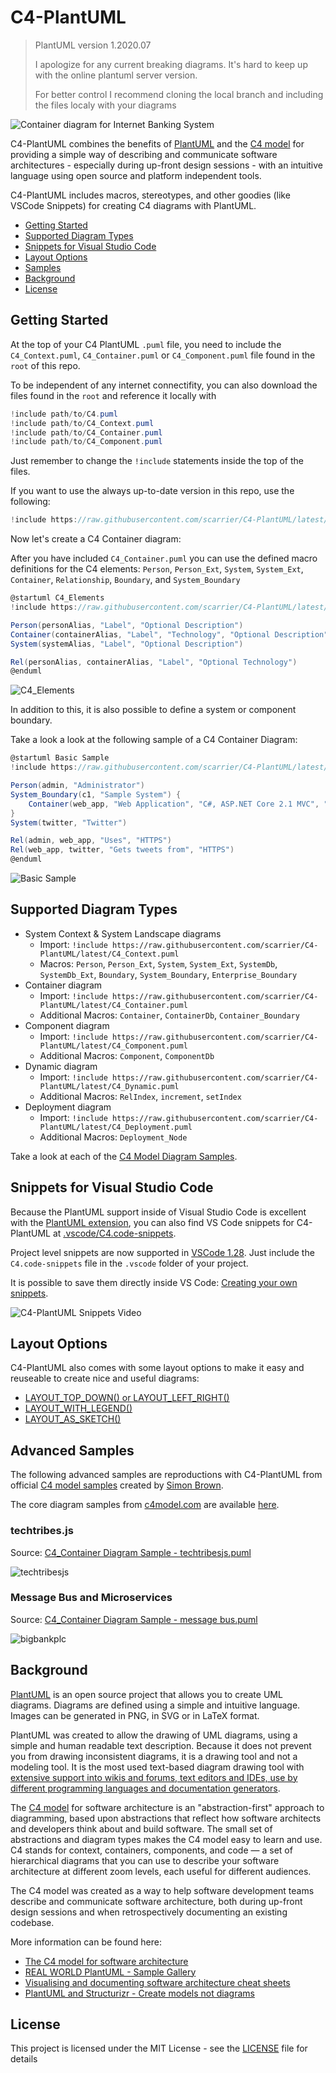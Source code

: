# C4-PlantUML

> PlantUML version 1.2020.07
>
> I apologize for any current breaking diagrams. It's hard to keep up with the online plantuml server version.
>
> For better control I recommend cloning the local branch and including the files localy  with your diagrams

![Container diagram for Internet Banking System](https://www.plantuml.com/plantuml/png/0/tLh_Szew4l-TcVmFUhGpQLDIahQlxULIvX5mcho3X0DoRQzzmmXRWAP6zaboqjnx_Tzlrz-mZVbYe9btZyuqjhpQtS_kIbgjz8lIL6flQfVsIUFLOSUcGj-qMtlmEj7QLIVLwfZhYJTyRZhJAhKaf-BMzbolcg96-ePZErBXqwELF-pnqzXsXjGcZusMqJQk-eFpQ_YlSTswxf9tfFpetF-L4uGjuxrnrLoRhd_PRna9mYF_LmwqxUbxculn1khsZSR5LQ14x_BV1h0-Ve44wYiNBfLqIYmsefwj--oRhjjyBAPCQ6B2Vqoc2UyaTJzmIq_8YwEZv8Sf_TPcIj4nw_7_CdByyr6wOukDcR3E76anwTkTQ4c5WeyW9OUGcb_7ql64jGRnkIDqG3PlyBGMafcQYh7DoEzx9GA_7Y1aZhvt6J89L7yHV58JQZbtO74oehPYUwNl6PjHJOTKxO9LNKhdBk8J87dqsly5JJE0SysndEyBa9wU3j6CLDxNQh6gMNqMw7yq9_wL_mkQayxC-O3noi1AQiAiKBrzqgBtZgSBnB0h7PDPdcJauh9f37fzesjSzpzrZ2TFzqeJRZ6YOhs17A8Xxf7ftwf_khxf3-gzGUyVHhznWGnczXfc0kwHOHXdpKQIP4A5TIUvran0F7eiPm2XfQxeb95omvboa_GWQacx1oCu64nav3ZuvtJau013IUyaiseVg1JWZfFJAdweaOPaL3CBo2Mnk38zfRWZAaGmPYcY7J9av9RQt4AgjM3thpk3vlM7AqIj7TVduMZjWEeSOmNOhyMdPPpt1ztBznVz9q_9Nibc8usy91zFz59M-n0MVXnoLcJAzSH_FCStXITyrX6R-oUFmG1KLSXZcmwP3RX-aanxKf3zsJ0lltkt_omWUBPV9gd1G1M1RpwJGDz8H16ny1T3RmtfNyIfWa5r0YsP2VdPVkqpj2AVP_k_dLQHhBQ-icZDBhCflga9TpUnxipFm6aGOZm6SFx3YmJQsCVlocL07L8csgC-v8GS70JT3Wxc0c8JqPgP4x6n2bz4jHfu86l_skU0TMJwQZLlAEGh_EJnI3fJLCv9H6A0PEvBXPGF3sirL7ezS-Jo29HT9YMor29fYysFwsvHIAUdXuVhGreaeX2k1I8N2xrYC44D7LdONKMyjKnACRTjuBMD8O8j2tflPpZpHIyMtYpiFbpoYlcmkRNpDf3ft8c7W9OlPbVe5Wk-AGpkfbCCsitMk0fBT7yyAFU7eLeij5KO5gQ4nO2rjiQrWKp8L1y2MhwONQ5RBBXR69oVnHT3rzqQsYP2SM_n8EWM2DePmjaEc5mmssLIRPUh0w_KUeN9CBwGmy-mDRQO-ArvYErhMG2PtInbTbECMNSfisunPgsbp5fvpB1cPZekEo5rehY_8LFEIDzHOAdkbMRJvsZ-ZkHJs6CHPZCiUwaJqf_CKH8kY49cVfUUvxgEr5X0cVNgCCS54LHOsSugt1ZRzx3b5mAU01viclKgEPT20o0Wffx5cJ01Yd7BvFtGiUuhk7-V43_ik4bjNx1mnE6inVKrgW1FXOKI983Gyv-TKLgwnMwPxRX-tKypYfRPgaBQCRgzwwl1sVjaDVFjgnTlpf9bJ-DZt-XUrLk3FFBNR_5VahptgTStsccgu-FNRy-QkKppoF_c_pQjgEQMrt0OEo8ehgLhQ65DShvQl5TQyJbR_ipQ4oYInRUZDo_FNfylgm6oRw2PeFRWGRHTvDUCsc_h-6-Psi6W-C7QPk8ae-JBnflpnj5QjdqGRHU5ztgsZOhMVsRJpdJyyrjsgufsM5BzSDc_60G75xb5RTi_v0XAh7kbFqxzil59pfbHxU0WE10vE3Yj-bGryWVso4uVDH9C0-7N3DvQk1O57nUDvHg9l9DcjiYA2VfmgGDwq3L0bvig6U7QkbsIrF6rcwyMfygqGIlMNEC9aYgIhBUko55ofM2jaYbJvalx8hw8a61DmSj43unlUcsGyyl19cXpH1P2N4IBV3rwVYIj3JkUHegXpPLI2EaQWfU9tiotMw7TcM-tXDuSpWEFJrvtvzmvCGcmy-9swztcCD-_-J1turwGoPOvU2NcOlxTsU6VWQUehkIA3LQV0ouyiYlFs4IxzALdV-6Gs4PYm69UsiQRr0PaDvGBc3d97TSJs3Vg1zosch7qHHlLVcORkiakzE_GoRI19MWS4r5fJZXiSZMOD-o0Hl3vmbDm35fL0LP8fEXejErkjW5fO_tookYcDvElNhvjDd_UwMOojclYiiQw-MxwgiP2ahcyTnvTplsEbRdw_uVcV-LyFVmwRvJQRBYIlqXI7yz-ETSnmb9jRewo_XK0NEIICLribLsbtwfSQdqzC-loUYglK3el6uhCcfSPFBXL5ogu8eNvuMRTMQ8JGzqgwuYvv2GUE1TcxuRDsXBNv4fvyrwffBcs4ow1P86ESKd0EskO3qZ1D4pPuYkkta7wKog5ssJJKzgPCbaXZVYfN2THSvGO3A5tnKzlmka8vXbi8zGq0RDMPT0ZcvoPny0hgq3vAVazl5qP3SmxDXnGrmNY3sn8wgvhGxQ2jYb3qw_qbbP83r94KBxzhmQsDPdDRp7Ly7CM3RIcFx5YjeBP1pR7SeSHy4uTb4nBLYx5ZD3FzWuxTCnGUYIrPqhkwWgfYx5dKudD7UdSmY83EOvjvqk9t0h-r_UOevcURqX5RZd5BbmIm4k6qhbJ60qPZQREaDiiD4VRVubqQZoga8yKaaykqheGcqyvngpoXWfq2NssZcvgJhb00SpdkCcowi5eZmOpkY5yH6rw_soHrBjs9EZc0KR8giPSQKbnD741KJdrlLiX4o36J1MYofJC0lTnQiEeWQ1YIX7R6SCBq-RpEJFX9L4OH60dZl7QkSmFcwO3P7BMBsMt5VP1am1Z4Fqz3ctS7R8fvT5c2pSmXsru3uSLyiSpAox2jRZDJUbWmaoCR-O45fSefGUs2PwX1ZEkm5EC9DvVJO_RX6an14DFcz0GeqXOcD0Xdd36Rgx4mxKItEEcFjwPaV5KDJ4bp0RcZM8APL_q-vqU4ARfWc6qd2OLs3vf86vsXIcM5h2B1dd8oMzCkpqIIDMzC2laLyYVgadXIP65UcRkLir2FisbowYbY7_-YRCEtaXcU2SOEOUCcsUD2AT_ssvcZqmOzO2j8kmGMtqUCqKo4PVM8TtFmuthJ7oltU-4Z68mgUvpSHSP1ljNG-jyRBTYu_m2NRsf_Jy0 "Container diagram for Internet Banking System")

C4-PlantUML combines the benefits of [PlantUML](http://en.plantuml.com/) and the [C4 model](https://c4model.com/) for providing a simple way of describing and communicate software architectures - especially during up-front design sessions - with an intuitive language using open source and platform independent tools.

C4-PlantUML includes macros, stereotypes, and other goodies (like VSCode Snippets) for creating C4 diagrams with PlantUML.

* [Getting Started](#getting-started)
* [Supported Diagram Types](#supported-diagram-types)
* [Snippets for Visual Studio Code](#snippets-for-visual-studio-code)
* [Layout Options](#layout-options)
* [Samples](#advanced-samples)
* [Background](#background)
* [License](#license)

## Getting Started

At the top of your C4 PlantUML `.puml` file, you need to include the `C4_Context.puml`, `C4_Container.puml` or `C4_Component.puml` file found in the `root` of this repo.

To be independent of any internet connectifity, you can also download the files found in the `root` and reference it locally with

```c#
!include path/to/C4.puml
!include path/to/C4_Context.puml
!include path/to/C4_Container.puml
!include path/to/C4_Component.puml
```

Just remember to change the `!include` statements inside the top of the files.

If you want to use the always up-to-date version in this repo, use the following:

```c#
!include https://raw.githubusercontent.com/scarrier/C4-PlantUML/latest/C4_Container.puml
```

Now let's create a C4 Container diagram:

After you have included `C4_Container.puml` you can use the defined macro definitions for the C4 elements: `Person`, `Person_Ext`, `System`, `System_Ext`, `Container`, `Relationship`, `Boundary`, and `System_Boundary`

```csharp
@startuml C4_Elements
!include https://raw.githubusercontent.com/scarrier/C4-PlantUML/latest/C4_Container.puml

Person(personAlias, "Label", "Optional Description")
Container(containerAlias, "Label", "Technology", "Optional Description")
System(systemAlias, "Label", "Optional Description")

Rel(personAlias, containerAlias, "Label", "Optional Technology")
@enduml
```

![C4_Elements](http://www.plantuml.com/plantuml/png/xLXhKziu5FtkNw663oqpOGcq1PODcUPX2hCXOV8Ojaix6H4hYQUEv96KGdQx_tqbsH5EX5Phf_2fOWQCTU-vvrx9HuyFZ4FA5_F8UmsQ92AKYOSTP_EyLm6QX1W1l-rV-Pt1wBmhVZMxxMuFx9ohvWcaFbz68Pxcn1pupOjEWjY__DC71uUUnxw6E8OKpe4mWek83z03hqVX5CyHvc0iVY6QDRkdCBu90pu3XvLAvlqSFbmXnk0KzSE_43XuNybwKJJc44yZ1FxsW6XzWOe8NyRed62UU1og7ZQ30RaNoO49Z1Zo_id2r2abzoc4AYlOEL9DlP5Gvjji00bcSgfMxyW21v0kQxKLlmqM5iuL8y86ZtUggRSDGWD4RU_bY28GG3P3WQJv6hJXaYnulY6EY63Shd_g3WUZUd_K_zqVD2yoAT_1yTSfbSccF7pVRxIQ6OiPnC4z3Jb7672wGEO4aTbru1o1KfFCmp7eGyp0LR_a9NC5J0YHVweJ8kUF37D6KL2xWHIBUfvMzsL73JGfWXm5mfo286JZ1MCXmMM04GeOu0JS8V0DHc4WhRnN20UFAUfyLxaEkjUZLlUc8_nYvKiu9u9nACTOm6xQj_tpmQXt-V5Y028quTA5XjCPptY8mZUIMH6Yl1zlwhXyWqOY0yZA08qYU8UYtSo7K3exIz-MmDeCX0oaVcv0-I1dvDF0u3Rf_MAF83BheGZAbDaiZ7CcAbn7Aqu7vHNeuHezNTApKcaNh8op7TeFd4hokYovmd0qdk6judt6-_jL9hxZqmsXhDscy5-g-xA_jhzVMgk1u3QXP5uMPYGprYbjiwiCIdjxjTAk4qCdPeAPDXfrhMuDySc_IHsKjqdGx9CCgtjxag4RokJfCDBWQ-WT9Bx0EqAB55DaxSOgMjIdQwfZ52okm7H3RblaJUAj8iMLmcfKkBLzQUtOv1xRYLf2Eo5CXkuqDietB5A-uRMHu73xujcGOnj5EtqdWCbjcAjixI9baqkqaLvx-yBPiT64subQGbiW70pRkShNAr8-kRanS-pzWFhPmOLuMIjepyEDOP9qP_AuWmONA8fHxWEOSDRge639RggrOEzs5WO1mbzQUwfZpMVey1a-uTDp-FIUy6axVDgfZpekZacCJa4Ti53j41cPy7j8nSEISJJ_HPXSqt0EwHAW2Cc37pi5WvbX248CcCII7lr571FA1MB6wHgHM0I0EDZqPUdUEbg2CS5OFA40S0Au8ymbvWW7mXOkWX3XiSZ3_uReyeu4oxBSwC-06l5m32CL5nEyz_WcLeJA0fA5GK9Cp0drJ2RhmGFq3KKabfa8I2ZAKlJmVktt-jtEgF5nTNAldBmxF6xeVl-FWT_hrDiZm_3eHFvem_wd_i2_olGV71oTD5eca67ugsfvxmeinsFv-H1Sgvc7TttIDUyhbAdJeB5n8jseY7bohXo_RHoTMq_ow46Gmp0QlI1dFGfEyYTr-MCbdqp_b-2iPvQLwjlcyNcpugxp2t8sPxkxpjlVeznS3Yv6RV-ZtsbvCwaRJAVeHMYAS93S7NZVpy1Q4_yFX17uxdslRioCMce1abcgJ7HsDjjLoRDE6vMeISDKHTT1jQ4DL3k9X5HQvgNBQ-2dGfzN3nNX7BSXIORhDnKECFaG83QcJwD-nf_noi8IOPFlo7_WEJWRocEGDv2B9k0Cf-FrrQZco88f1vEy2LQKk1d1u5kqycxosrRU6QxujQ6ccFFs4DmcVlPBlk9xm2R170fgb87xaCz23FZBxGh7EhXb7pZOsEKLsUJz9fp6aO0KXBKHfEDPo0KPLbuv21OALpubjwNxB4aLC0uda-ARnQPOzEgN7R-NsRszUtlIQht_GRitNSSNMQHrEkwzHVxb-UVoB9oC2gUuUfoVPn7NMc3gfpvrcmALzruTPEThLiJoy305lJ2X3V4to1MNVJEX_CglNNEAlyx29llpc63vd9LzxUGM_CowySQzSA1T44SB1k9YouGcQrac-gQionWPPTz6lA-kknqXYndnFddVQ9nNVf1uw-os4--TYceMnTOvM1NxM9odMYVFfjW_5LjO6UEWhT8fy5owdi8_jwxhF0nTDtYyiAxRoScM7ZYJIL9Fc9NQwl0X7hen3uaSxvQ42jL_ucBySPNIWsouglqhYSXq-Hz0wQ4hcKt_DxhNGz4wOOE52V58Ho1yG3XOpAD_0G00 "C4_Elements")

In addition to this, it is also possible to define a system or component boundary.

Take a look a look at the following sample of a C4 Container Diagram:

```csharp
@startuml Basic Sample
!include https://raw.githubusercontent.com/scarrier/C4-PlantUML/latest/C4_Container.puml

Person(admin, "Administrator")
System_Boundary(c1, "Sample System") {
    Container(web_app, "Web Application", "C#, ASP.NET Core 2.1 MVC", "Allows users to compare multiple Twitter timelines")
}
System(twitter, "Twitter")

Rel(admin, web_app, "Uses", "HTTPS")
Rel(web_app, twitter, "Gets tweets from", "HTTPS")
@enduml
```

![Basic Sample](http://www.plantuml.com/plantuml/png/xLXhRziw4ltkNy7hV6W3E8sJFfhDEaRzK1vOnmaiPRDtsy9Wf74iN9aKIBgkTzl_laD9PcGpMa7sRJvT1aWKSURCcI5r-FWa5HLgFejghqYFHrn8VDWhRRNQRm5CGWR46JZNpj0Rdz_WhzxDu6P4ziwJLaCaLosZa3rMnFIStkKmHNIl_ksGe-DQJVuHifWAEYDeHEUHyk2xwaJX8vi1KyJ7No3oPWj1u_imK5Dot6pcti_ezskGaZw26_u7oD7xPjvBWAyeUuo0_BT6iBc82bmjOpZdJAKUnqcFdDA0Bp0vCg6HXDhFF4n72Bx889AoahqFIKlUQ2ZxRJx0psSvjLeFVCu2AfRjzehV1ei2paqhmWQFTqbBtdQv240KlTSZ2YIWSWg1flcA3EYIprMr8OuuCXvqVh-vyyOTT-p-m_5wbxcK7wZ_nwFGoMOy7CVfzdivYobbmKA4IW4ZIip1dY0wko6T0Qdt-2pqYKkP9DTklPRE5JBXNFzfJT2E-3hCcO2WVKy5mtgUjWvrHvlq15050PeB4eJIdqiPSjOW322GH77o0EGRZS90MzL-0nOyfMZoNUNgtToE-pVtG_IB4r-k59yXhXvZXDsq7pZdtdXqTN7faGWcIhk8y76gSXvO-6uwAqAe-l5cZilNCCOCg6mG64Vq0QBzt8TGFplBtjR9sWoaacH-vO3wGS_8vu79vxJtQt44p6m44TKfosaOLqmKNSShJaUD5UZn6ZrJqhDwVP-iZFCTne-SQlAcB9N2AF2dRATuNzZXOKlYTtow8PJjpndyrzQXxcyV7jRNQe3S9eBF6cZ6SsETqRQx6gH-SD2kxvTYcCHiCDl6eAxLhOkV_EkLW_Qs2Tfzcc7hu40pB8UoUPOO6V0rz27W5_Z0nJR5nAoBi7OlwlCrDJ6sB2vYba7kNkHDulrjYgk5rQfmV_VI5cFp1IiWMXow7C9cM9h6HldkjYdVtQsLuDtknIj2Zeie5jCl1R2vtLKgss2Rikabsafli7lXYh5XeWg85eSkW2XXEAXKlj4svTER6pl7qUxr-p_WA5w55IpEenp39bcUoTCEcbn254Fb0nWw6tL8OFb-fhNauFCq309WN_i7ISUQprs9pzqpFgCIdz4pFeCIdq7canmNVHx3AUaG6IOxHCadQa45FYobWjaRDBaLuOoA9O48zC5FdX9lQXcIa16fiRI7EuzZBXGYvfnkWSSOWB9WqrTcU-jeINpE63v1G1GdgYJC5LF00hIbyo04vcCUpZSGomSUB1jwepyboOY7FesIk8opWwStSKAeWP0o359YVAwIPpvP3nx0DuXuh3D1I8fbsVRmVkkCt9lXk7knEhatJzuTV-oQVkTVdZCQTWPZo_33YVunXkxlhkTSv_gFZZwSTFisa6NujwHLlIieE1xhpuUpTji-l9kJhdrVaPYM6dGtJgGR5R5FpisFRxiVpWjFyl0ToJ4QZL-Ginc5Kl8d7VrJI3wT_Y_2sKoO8gflUn_FUytoEhyWPtksbzTvztkK-ollSZnmBfnXlpRLkY5DYhK87e45wTr1xSSPMMluluT6v4VjHsjZPhGp2vBEqiJ4P5TakofvtccZ4crjcAdeEgWnB08rJfXGafPzwVAAE9dGLzN3X725sv0qmxMRYZ8m_H20zCNpg5_O5xQoA8YmoNViV5SLEEUKnuQsaNTBe2ISYUScereX2_Cvs-GDs6x4hGWstsqhNqv-vygNXDlXsj1Gh7XxI3wdViMNVDll0NkSAOhKX2IBK4r3HjJBxGfz4xnW7-XjxFAssUJz7Pty226Hi36Ymf-62id8nie1MQIu-9JUbXxAD5KY5PrCjjyizd3HwrmDdL5kz_RkxKc___vFshsPEhx88ctIATzR_BKyLr-UqScgS8PhnldNBE962spzDATkMw2gtgkJ_7pDYrWL7aRGToUq8VuskTrbtoHKNVcDQqNnDraKoVuivam_vsNVE9KBVcxTU5s-SC0-YQEv9F5souGXMx1CkBQiwnWvPTz5lAzlRuOeYpdnFddVxPut_oJnDjdj9jvxpQGLABR9eL2nF-9vgd_oonJxByL6ApCEbbKs1NwLhcVmlrhNJHv5kfvrlxok5vF3bfqtQJ0BaK2ze_-6KWcgkC0RyCrDkt-4HYwTQILB--hxwPURMxaMy32cSOoMz_10Ed4SXNwogwpZgzvUWtJSspT3nqCN0UJupH6v_cTFztMYY2yacKiafGLGqwPeCfj7AjGXFPHR1OAeS0OHnf98yMT6yhLAEn4dCyFEsWYYLN9FjEuaI1tlqlDkNRJIHgRt2UO2bCH_GV_Hryzvbq_0Wlai-Xy0 "Basic Sample")

## Supported Diagram Types

* System Context & System Landscape diagrams
  * Import: `!include https://raw.githubusercontent.com/scarrier/C4-PlantUML/latest/C4_Context.puml`
  * Macros: `Person`, `Person_Ext`, `System`, `System_Ext`, `SystemDb`, `SystemDb_Ext`, `Boundary`, `System_Boundary`, `Enterprise_Boundary`
* Container diagram
  * Import: `!include https://raw.githubusercontent.com/scarrier/C4-PlantUML/latest/C4_Container.puml`
  * Additional Macros: `Container`, `ContainerDb`, `Container_Boundary`
* Component diagram
  * Import: `!include https://raw.githubusercontent.com/scarrier/C4-PlantUML/latest/C4_Component.puml`
  * Additional Macros: `Component`, `ComponentDb`
* Dynamic diagram
  * Import: `!include https://raw.githubusercontent.com/scarrier/C4-PlantUML/latest/C4_Dynamic.puml`
  * Additional Macros: `RelIndex`, `increment`, `setIndex`
* Deployment diagram
  * Import: `!include https://raw.githubusercontent.com/scarrier/C4-PlantUML/latest/C4_Deployment.puml`
  * Additional Macros: `Deployment_Node`

Take a look at each of the [C4 Model Diagram Samples](samples/C4CoreDiagrams.md).

## Snippets for Visual Studio Code

Because the PlantUML support inside of Visual Studio Code is excellent with the [PlantUML extension](https://marketplace.visualstudio.com/items?itemName=jebbs.plantuml), you can also find VS Code snippets for C4-PlantUML at [.vscode/C4.code-snippets](.vscode/C4.code-snippets).

Project level snippets are now supported in [VSCode 1.28](https://code.visualstudio.com/updates/v1_28#_project-level-snippets).
Just include the `C4.code-snippets` file in the `.vscode` folder of your project.

It is possible to save them directly inside VS Code: [Creating your own snippets](https://code.visualstudio.com/docs/editor/userdefinedsnippets#_creating-your-own-snippets).

![C4-PlantUML Snippets Video](images/vscode_c4plantuml_snippets.gif)

## Layout Options

C4-PlantUML also comes with some layout options to make it easy and reuseable to create nice and useful diagrams:

* [LAYOUT_TOP_DOWN() or LAYOUT_LEFT_RIGHT()](LayoutOptions.md#layout_top_down-or-layout_left_right)
* [LAYOUT_WITH_LEGEND()](LayoutOptions.md#layout_with_legend)
* [LAYOUT_AS_SKETCH()](LayoutOptions.md#layout_as_sketch)

## Advanced Samples

The following advanced samples are reproductions with C4-PlantUML from official [C4 model samples](https://c4model.com/#examples) created by [Simon Brown](http://simonbrown.je/).

The core diagram samples from [c4model.com](https://c4model.com/#coreDiagrams) are available [here](samples/C4CoreDiagrams.md).

### techtribes.js

Source: [C4_Container Diagram Sample - techtribesjs.puml](samples/C4_Container%20Diagram%20Sample%20-%20techtribesjs.puml)

![techtribesjs](https://www.plantuml.com/plantuml/png/0/tLh_Szgu4l-TcVmFEjgPf2a9-T8sVNafSmIS9dVaou7pylgkDuoC1RWrbi-IGtXt_T_VhcoCmJPWe9bxvym4i5Qx-rdjIgkLVXIIUj8VsAGeMQSlFSjWueie5hP9xStUdKqTUN_Ts8AVVIbTSLekzopPzutz3X-KgUbPr7cqVTSlJr4ZVOtRt1FuxSN21tlyqBEvGMtoKcjerzgDthwuXN-rsyPjatmWnHSNwYd621lQH-sclZITVgKtj1ZXWNgAWROjER8jfxU2khfMkxm9b6XT_KS3reT7I22-MevBFJeW9kjItvOwUv9Ls-ev0-P8qe5_p9ic77hKVR1CsIT71mVnXW5zkcP2q1vhMVzbvF3jmNJ71kinnppddiayPNSYFUe8Q0GfAOIqyxNdSTynbo2-u8uCo986dzR2Onr9dPxDo1zR1G9F2n0oBaSkGoQ1waT1a-XJam_1ugHBRS6s2jzcR4ObDQZO1Akgv_7Xc4-0vCKxzGIl9W0JhoCvtpAGdfqPQ4RgZIgLIDLPVJBqFqY8VwEUu7LyC5CQq5yPM4dqcHcgjqqQTCHzcSE7NOztcEbxZ5nUrRLsIzUQsgt-wKxRURLLw5ic8oBI6yZ16w8UC_qRrK-tztgxscgtVjRqsYKocDZBc76u5vgcdTThSP8-TSoXPqd97F17dwK445hgXWuOATRumEgG5dWjkMv110V1HBgSuyTPbsE0eQGF7ZCh3zHpO3XEpyhOK24rZr79J23tY6c9ZY-4nPqISHWp1P6S68myKjioaMefsFhjNRj--t23g2Lt5Gyk9GVLBVGLOByKduPseRURLnylzPrNPAjWiwv4NfxLwykvhBR1BPGVMYpFbEixl_jScS9t5Eincz7EIp005INoqgO6im7N3nwJlkUGxKcO5pzys7uT4BpUBfAfOA22G9jY4kWx5f57B7oYwoqX_RDp9Y2eJk7Dp8JyUhloAxn5Fg-tVpih8rbbUMNHcarcK_mb-fQxYdKdumoSsY76Gm2dlXp5q4PZ_A5O1DGXPUpzk0yv9RkxGRVTtOH3h28QbtzdPHK-E-LoC0Apzg_y6h0UcxvSJWk5T8LtNdOzFa3bUCmJ0oI9bX8fxkrLAgZqSkP8vH4eEq_As59PqhBDZ-jkNaXdPtjxoqFA4f4BLuR8RA4t32OeWtkvXolFQCsJac_OLXYrbI62BNEEtiPmfelE5bxFFNouvEKRm_hQWxU2J3vqdWDQkfXDeSiMV9yRtFrTFcZtQ-FABT7z_g3SxuOgMsWZDonC2VC1QwoDQmMPaAa-1xHqCPj2bosucHkSokBpeMkk3MqLeRYtU1Pq6O8sXd2o0oQNp7QP9zRBrO7Nr7g5oJ3-87k_mjROPCvlzJrylvG5aDdzN6Rt-PWrvp9hvcFMcCkiaSOCQsOTxh9JKYN2KXiomRjoI86b60d91lje_ZlF6i0UYp2ROTbBd1Azdw0abaC4CbDTMhxhSazY0MNIwuvn5qHGnvpjBCADiJs2BR_Zm3U01vjckKZEbIC1411JtxIOqm4esYFpHWOtHoNSl_U9SZkhGsqbsE7EtkIDgpGg0K-1XH8a0DTJttbtMhh97fdDNLNtauoYPTQgaDvfpTRjJVlyOxoQ-VxDqSbvlEof_LlNcZVLHZkD_Drx_8kJjpwrTErwckhmyDtxytegqpJoVwXdrOfgQdaDmvWxGN5jkeOMrYIJrUAjmeBcsVBdh3s18bvyEpWvFdztCQy6o9v0CuVQxMVHDcjSPzH-NyM_UMe7GV6TjPtnanabZsid5xM3fMpxBDfckVTojXqNhV_Affte-DUtx5eLxR2a-d2bNxQ3WulKehQj3Zc24kjMuSypLJO-JJapgkpk1WSYkxjdPKLL8NzYZzdfeqA2QI1idS5R2TUYe34hbYjaF3hJpBAi6ACFbpgW1rq3TAcfaXQkhUibINTAksIrUAfC6xp5cciqGL91ulNM1JbAgXIiLJBHyTAbVNO-Eo71aeBdYMvhJt9faCdbO1MqAI9p8SwZHReUBUL9IyEEff5yQ5Ebv4AwXE1vebSRsxNGRcniruHUDvB0evFNpGrkGamCR5BSPaUtRgIFRphCpGmlo6Jp1dWXvdpZkx73FmrFKLtF4goz-1mmyyYkE64ptgNFFViBGs8TYG6BfBILDwaro6wevS3CIOQMxCE-KJxZjhKJIS_QgEepsz1LTg7_X4uT6rY2nX4HzJfz2pQv4imRTa0ZABxmBJW6BOi0AoHIjDjTTpTRWxInUdMZDQStas-EtzVhRpUwcOpi6hkiiMo-EtrL8vCaaVScqQNSxrYOg_z_QFvtpjV3rgHHAfDm9N-Jf3wQ_LAkOuIbsjGSPVah0BZ8nNqwtogxIBz5kTJoUiwioykfl43fj6neRDQqpE3PhPgfu88KvhkRTME9JWHrhQmZufAIU1GIDyCAsyaxSeMqIGywntQ0rE7EQC1zqVO5yq1gTVo2t0iK7HBlq5xFOpsyiXPHHczcISs1vLX21ijvH3xrTjobC9kUTGvByRl2-rz4yTKVQc48BrYEOtF8Z3PrNQ1-O0QfkguD2GkoBiAhd-WZBP4MP8cGVLp_grOYEXz0CpdPVyBsgctpeI2echgIzsYnOLHo3oINrCGBirs9GABYOCRoXHlmdydEFb5769Z_s1pJ95GOCXghPycmcd-b4m6J0rSWfpG7__UOtJODq6DyzGiwrKENH_MkHwrV6kJj_jj0snQmOIAXd_ea0pOm04NV0bE0yAzYLb-3cZqa_sZ9Iz-0XCNb8Og4QZjTosR1OW1YB-17c3wZ5XTL_VWefevWcCr1bcUo9oRIO3fS_8wUVCCH3W8agg-2o9qUhv-Je_sZAP3AiCrMgrp5-urTTMTonx1vZu3QKhnInfL3ncHIv8xlugLAzBRxuDlO5yW9KWaEWC1JYX61m0bAWIw5JAVjfAI5Va30Qobav7sOC6nmUXWi2tNu5Zan1fGSuYLJL44FlW55h3cutWwjWPJfHeG92XJFyHFHuP5b8aGdZWyn913BfQxVjO1UKS_6wGBoj5ZDxgBwHCqnDwPcE7HeCBneop2krBZ-qYZ_L3-745Gv_V7nmRjGTiHdokicl6R9nkuKeuWvqX3sEpYQaaCs5WexEZauF0dLRjzFt6E1uhZwBD8-pcvA_uS8V88k2I1fhcNXJBXEFEuZ-E_OeI4kkzmR19Fj96OYiyMT868ryKuadU9WuC6twnimoq90GDQiuiE2eBNO0gvZjrPCny7auuOP0rqf5mlsE2l46fn6ZqTiOcfe-X4MHNzW_my0 "techtribesjs")


### Message Bus and Microservices

Source: [C4_Container Diagram Sample - message bus.puml](samples/C4_Container%20Diagram%20Sample%20-%20message%20bus.puml)

![bigbankplc](https://www.plantuml.com/plantuml/png/0/tLfjSzis4lwk6Vy7LCwC4yUER2TDN9-ZgIpHiNloIqLvVBcaeu58IEA40dW0Q4Tjyz-x02cAf4Y9b1HFh_ICHOABVVRP1S35oyz2OYxziOkgVMVOn_IBvrhLoWvgljc_TJ6LTrVjBNWSIUc9arfjwCYHttzbiN4Dszp1zC7rFR-Ma5RoJUOoBjJTzj9BrVXXwB8-Tj4pesrS6TVTtlaD_6lUj6yww3sgRf_hgneJR1iVZEjMORdkPRTjn0GFz5KDh3Nbn7NeS0LpkqRpuZemmhpyhm6g3u-KWFZYK0zpF4Os6M3VbLtoLJPSPqZ7X4famJ_2auAF77ltZYr7wEZW8FvYZBzU4I7ma9ZExmGT_dYGhDWcGqBjCyPjmhNVaUIO2dW9A1c2sFeovCodTW7XSqPb83RlyAGLd5WIqw5Bq1zR5GIN2Gm9anEFA2M1wKV1Ap72Ddi4ZwC1TWNPgdnB-GnBtCTY4weQdBF7gPw0oVPRVGL5Cu9pnH7EjnocfwTzvKRC9_LwP6hQdXpx3-RWt-WhA8u7C-E5Qgy4l2H6n0xDsq5jF66-BD66FSuiOlkSe8lBbj4pkqR7kEb-l3MUlzYgZ1oR817P3UBG6g8QgVhjniURkswlOVRCVnlTveLICFDNFzNWjWt3E6iruo8ZJEr7xaX9ABH7dsHq8EMfQpmcgDfaOyT29hHQT6L23muw4nemfdvE1qnrC8NqdXExVeyvXN2SdDRKYpfgSe8biK6S8ziHbY-4m-WUeeJO0ac6-WGzODUnbLGXsjsRsrxhvlvQiPRCqpgOb0nCTrHR0VM5zBIDyswlS_dXelly1Tggk6GWbIxk34ToeQeTQ1Qw7Jgap93hq__vJBl2frhrLCta-JDm01Pxw9cB-yG5NZzm8drEqSwicrVVlzzv6GYytAcYH6V00i4xhIImTmfH1XP-LTChWFwPdWheL2TGaXgGN-xKFq6fqlDovxVJcXAh5pTMURD3NAoUnCZnLl7kBCwWgHToF0Ho-kOenZQAyVjg5LY7ah7oQHrqWdPtWsgxktCDOXLeIQmHNTc4pxHM2oAGzd_zKw1wwlfQBQihP1ly_Dc0ix4oZiLQOi1axiqUgkxlr-lAw6BkoDGH6Bi8PUgfFBHyzwllRbbAfwVx-yKfvK6KufK3cGzwJM20wZDUEbnbehK8fLpOLeZQoXJ1boMZjp6UsT3vuAtIuLEVl78nRAqTl1KmsIDz2chPC9jYbmzyLvhStMqvQdThyogDw7r_KjvtOvKFsYvDIwM4vOYrr-Qr0YPagaz1BHjcK-poWJkboUailXoxpjhKLW5LSuidOPS3j366inamkY2kHxXOBrS7NOdlbKg6rGFQ_mHJOvlGtrhxghoG1vIokuNAxiefwonKrYcdhBrGMJjBcLepivX7Jb032KTFo0GRo4SCAiL4I39-fTn_ovqnpB4GSObQzX8dg3kQaqGEHK8fqrLCt_CObse1PLRhbZ0F832rqvL5E35s9p3bfnJkW1vCckKod4igWH08Ozzs2BM0Yl50-AJFxCcUch-Fa6vsZeLT3KmPtP-LUDgYFT0fr4A94e2cf-_P88bkamVYCa-l-qc2bMVMMY6zDJhcpNNlx4DyDVFupT6xi_Yof_6Vhj6vRhHxMU9lZzLVNDpyQ7QDgwJKuU7RuxDMfj8iyP_qjUgAQkRockh6Z0QBQyarj71DSdwrUAkov7Lw-JFjJv28BxuTl7jzzlPyqHeW-GgMKUpsdiJQlBYcp3vkgBz5PWUTuZjRcsedAIDVDz-TDmyA-VP9hCrhtiLyErsq_ZkxTcRZtz-pQwreXqkgzvVTYrwmSP6vgEtgJOvWYNMhykUfNZO-oTWpgk_k1XiYkxkdDIrLHt-g6kdXeuw2OI1yc-9R3xz5mSkylbn7q-WabULvCIOVVkf07cmDs6McIaRuRLqlIRhLrisl5YUMQODIjUOQ3P1OeFXwwv8S9HD5hLKIOV5ijC_qCmq52W8lWkuPNsLXalEVWrNOPa2MObp6YcmxJDsI2jEEXf5oR3DHIZ4j0Bm8UhNOhiLsOx5TatghFqyysddTN73dO69av-4s6zrMFpk-sJGt4rx098i2l9HpkVXkRFFFKBke7dS4wItV1ypTiglEr4ndwGlt_i8kiGvYe68URUL9QXEo6-nG63dHeoD7C6-KJpXjjIBql8bgDpKDNMKM-Y-ePBcW4YoEX32tHWvCSYMuDwoWdA3rmbsm3LeJ0LT8fF1WiEvijWbfO-FoskWa9vDlNX-tMZzkT38P-JLsMADelfiygf4hCfVtphFBED-nD5V__x3ydvolXs_ddLAVTLVq3qdgez4lupX6k5IRcQCKFmAWFdBnDbtkAxlClcMvL74xKz_bOYOlCJeh6vgwDIipU7AlvXgu98NvxcxTMA8JKLqhwuYqP2GUUQSwymzrgfULkVDabPtvatMLhA4I8CDPikKBoSQ4xw5cT5Tje6bn5KJJAPTrgEY40f1l31WVwqzzzGNwen8Ud9psEUnvSUc6vxcGYMXfAFy5Fs08g-F9FTIWGz_5N1KtN9SzYiW8VSnkZ2cGLqcAmrKx73WkKTObuQPLUeBm1ySYSMmpA9hYxY4Jqav8PyuOawfGxJLup8641v8XR5dWRdtgRweJCg0OrJJoE8XEh-z3rAjXhD2PBvJg3kxt7NdrguRHvsTLGgIKWpXK1oH8ds0edjVBIPWenYXrfcLnJXs_Fr6_mO55WQYorOMysjQfWKQBb27FvnuJ90DGvOqo1jPGpt6WvdRjrRNHLRUtd3t0DrSWneUOEaBxPlzH9vUgMd2krN9SkCt0Wh4Z2fZTZyUg5OuO2kI6OyjL9sijzMHAneae5XJGFtEV1fXvBevmDJ5_RSUKuwdpVWVdFK03LCE0QXIkEmjOv5Hien6polXMeSmygvuKkA5QmEmnj2N63-6-sgyCMWhq12pH23yG-ETvX18RyBvLrBveh5S7_UzEMGE_5ztkhQdC2dQGzSkCBdFdsRe9PJaPAVv3fGoB2RNsq2-GjTGIYjiPtJ2mmuHnJqG4cD9oJ_ecixuG2RK3g-Oh9_jMe2IopTV6nfI-IBXWfYNPr4BtwYWwmM3KEck659AzEQiB5ZCYeIRTiPQhq3eoq5EDEaKbW4wX9LjUM2F4qdKgmJvn1bf24mZ-37RxO_Sl "bigbankplc")

## Background

[PlantUML](http://en.plantuml.com/) is an open source project that allows you to create UML diagrams.
Diagrams are defined using a simple and intuitive language.
Images can be generated in PNG, in SVG or in LaTeX format.

PlantUML was created to allow the drawing of UML diagrams, using a simple and human readable text description.
Because it does not prevent you from drawing inconsistent diagrams, it is a drawing tool and not a modeling tool.
It is the most used text-based diagram drawing tool with [extensive support into wikis and forums, text editors and IDEs, use by different programming languages and documentation generators](http://en.plantuml.com/running).

The [C4 model](https://c4model.com/) for software architecture is an "abstraction-first" approach to diagramming, based upon abstractions that reflect how software architects and developers think about and build software.
The small set of abstractions and diagram types makes the C4 model easy to learn and use.
C4 stands for context, containers, components, and code — a set of hierarchical diagrams that you can use to describe your software architecture at different zoom levels, each useful for different audiences.

The C4 model was created as a way to help software development teams describe and communicate software architecture, both during up-front design sessions and when retrospectively documenting an existing codebase.

More information can be found here:

* [The C4 model for software architecture](https://c4model.com/)
* [REAL WORLD PlantUML - Sample Gallery](https://real-world-plantuml.com/)
* [Visualising and documenting software architecture cheat sheets](http://www.codingthearchitecture.com/2017/04/27/visualising_and_documenting_software_architecture_cheat_sheets.html)
* [PlantUML and Structurizr - Create models not diagrams](http://www.codingthearchitecture.com/2016/12/08/plantuml_and_structurizr.html)

## License

This project is licensed under the MIT License - see the [LICENSE](LICENSE) file for details